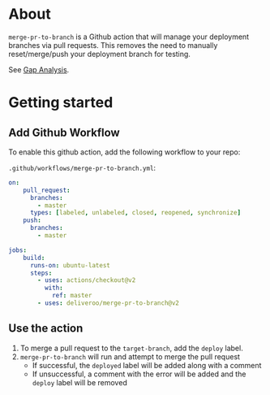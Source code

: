 # About

`merge-pr-to-branch` is a Github action that will manage your deployment branches via pull requests. This removes the need to manually reset/merge/push your deployment branch for testing.

See [Gap Analysis](gap-analysis.md).

# Getting started

## Add Github Workflow
To enable this github action, add the following workflow to your repo:

`.github/workflows/merge-pr-to-branch.yml`:

```yaml
on:
    pull_request:
      branches:
        - master
      types: [labeled, unlabeled, closed, reopened, synchronize]
    push:
      branches:
        - master

jobs:
    build:
      runs-on: ubuntu-latest
      steps:
        - uses: actions/checkout@v2
          with:
            ref: master
        - uses: deliveroo/merge-pr-to-branch@v2
```

## Use the action

1. To merge a pull request to the `target-branch`, add the `deploy` label. 
2. `merge-pr-to-branch` will run and attempt to merge the pull request
    * If successful, the `deployed` label will be added along with a comment
    * If unsuccessful, a comment with the error will be added and the `deploy` label will be removed

